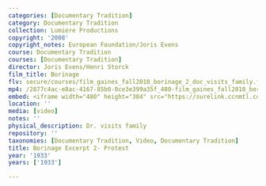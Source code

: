 ```yaml
---
categories: [Documentary Tradition]
category: Documentary Tradition
collection: Lumiere Productions
copyright: '2008'
copyright_notes: European Foundation/Joris Evens
course: Documentary Tradition
courses: [Documentary Tradition]
director: Joris Evens/Henri Storck
film_title: Borinage
flv: secure/courses/film_gaines_fall2010_borinage_2_doc_visits_family.flv
mp4: /2877c4ac-e8ac-4167-85b0-0ce3e399a35f_480-film_gaines_fall2010_borinage_2_doc_visits_family.mp4
embed: <iframe width="480" height="384" src="https://surelink.ccnmtl.columbia.edu/video/?player=mp4_secure_stream&file=/2877c4ac-e8ac-4167-85b0-0ce3e399a35f_480-film_gaines_fall2010_borinage_2_doc_visits_family.mp4&width=480&height=360&poster=https://d369ay3g98xik5.cloudfront.net/thumbs/2016/11/17/2877c4ac-e8ac-4167-85b0-0ce3e399a35f-00003.jpg&authtype=wind"></iframe>
location: ''
media: [video]
notes: ''
physical_description: Dr. visits family
repository: ''
taxonomies: [Documentary Tradition, Video, Documentary Tradition]
title: Borinage Excerpt 2- Protest
year: '1933'
years: ['1933']

---
```


